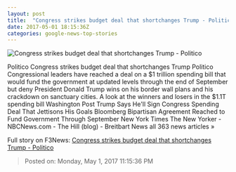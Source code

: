 ```yaml
---
layout: post
title:  "Congress strikes budget deal that shortchanges Trump - Politico"
date: 2017-05-01 18:15:36Z
categories: google-news-top-stories
---
```


![Congress strikes budget deal that shortchanges Trump - Politico](http://static.politico.com/4d/ac/632699c04c7b922a2ea262bce0c7/trump-gty-1160.jpg)

Politico Congress strikes budget deal that shortchanges Trump Politico Congressional leaders have reached a deal on a $1 trillion spending bill that would fund the government at updated levels through the end of September but deny President Donald Trump wins on his border wall plans and his crackdown on sanctuary cities. A look at the winners and losers in the $1.1T spending bill Washington Post Trump Says He'll Sign Congress Spending Deal That Jettisons His Goals Bloomberg Bipartisan Agreement Reached to Fund Government Through September New York Times The New Yorker - NBCNews.com - The Hill (blog) - Breitbart News all 363 news articles »


Full story on F3News: [Congress strikes budget deal that shortchanges Trump - Politico](http://www.f3nws.com/n/sXDtTD)

> Posted on: Monday, May 1, 2017 11:15:36 PM
